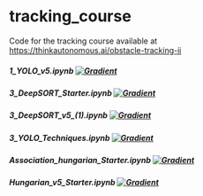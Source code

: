 # tracking_course
Code for the tracking course available at https://thinkautonomous.ai/obstacle-tracking-ii 

##### 1_YOLO_v5.ipynb [![Gradient](https://assets.paperspace.io/img/gradient-badge.svg)](https://console.paperspace.com/github/blueeagle100/tracking_course/blob/master/1_YOLO_v5.ipynb)

##### 3_DeepSORT_Starter.ipynb [![Gradient](https://assets.paperspace.io/img/gradient-badge.svg)](https://console.paperspace.com/github/blueeagle100/tracking_course/blob/master/3_DeepSORT_Starter.ipynb)

##### 3_DeepSORT_v5_(1).ipynb [![Gradient](https://assets.paperspace.io/img/gradient-badge.svg)](https://console.paperspace.com/github/blueeagle100/tracking_course/blob/master/3_DeepSORT_v5_(1).ipynb)

##### 3_YOLO_Techniques.ipynb [![Gradient](https://assets.paperspace.io/img/gradient-badge.svg)](https://console.paperspace.com/github/blueeagle100/tracking_course/blob/master/3_YOLO_Techniques.ipynb)

##### Association_hungarian_Starter.ipynb [![Gradient](https://assets.paperspace.io/img/gradient-badge.svg)](https://console.paperspace.com/github/blueeagle100/tracking_course/blob/master/Association_hungarian_Starter.ipynb)

##### Hungarian_v5_Starter.ipynb [![Gradient](https://assets.paperspace.io/img/gradient-badge.svg)](https://console.paperspace.com/github/blueeagle100/tracking_course/blob/master/Hungarian_v5_Starter.ipynb)


